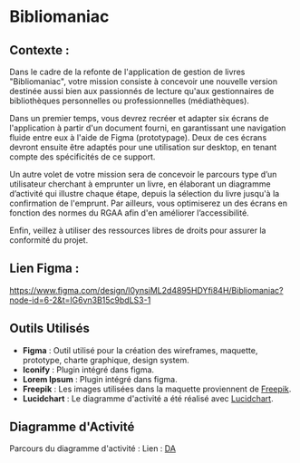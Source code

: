 # Bibliomaniac

## Contexte : 
Dans le cadre de la refonte de l'application de gestion de livres "Bibliomaniac", votre mission consiste à concevoir une nouvelle version destinée aussi bien aux passionnés de lecture qu'aux gestionnaires de bibliothèques personnelles ou professionnelles (médiathèques).

Dans un premier temps, vous devrez recréer et adapter six écrans de l'application à partir d'un document fourni, en garantissant une navigation fluide entre eux à l'aide de Figma (prototypage). Deux de ces écrans devront ensuite être adaptés pour une utilisation sur desktop, en tenant compte des spécificités de ce support.

Un autre volet de votre mission sera de concevoir le parcours type d’un utilisateur cherchant à emprunter un livre, en élaborant un diagramme d’activité qui illustre chaque étape, depuis la sélection du livre jusqu'à la confirmation de l'emprunt. Par ailleurs, vous optimiserez un des écrans en fonction des normes du RGAA afin d'en améliorer l’accessibilité.

Enfin, veillez à utiliser des ressources libres de droits pour assurer la conformité du projet.

## Lien Figma : 
https://www.figma.com/design/l0ynsiML2d4895HDYfi84H/Bibliomaniac?node-id=6-2&t=lG6vn3B15c9bdLS3-1

## Outils Utilisés

- **Figma** : Outil utilisé pour la création des wireframes, maquette, prototype, charte graphique, design system.
- **Iconify** : Plugin intégré dans figma.
- **Lorem Ipsum** : Plugin intégré dans figma.
- **Freepik** : Les images utilisées dans la maquette proviennent de [Freepik](https://fr.freepik.com/).
- **Lucidchart** : Le diagramme d'activité a été réalisé avec [Lucidchart](https://www.lucidchart.com/pages/fr/diagramme-dactivite-uml).

## Diagramme d'Activité

Parcours du diagramme d'activité :
Lien :  [DA](.....)
